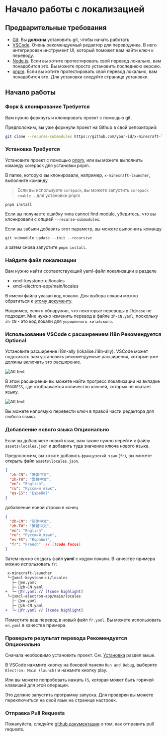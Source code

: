 
# Начало работы с локализацией

## Предварительные требования

- [Git](https://git-scm.com/). Вы **должны** установить git, чтобы начать работать.
- [VSCode](https://code.visualstudio.com/). Очень рекомендуемый редактор для переводчика. В него интегрирован инструмент UI, который поможет вам найти ключ к переводу.
- [Node.js](https://nodejs.org/). Если вы хотите протестировать свой перевод локально, вам понадобится это. Вы можете просто установить последнюю версию.
- [pnpm](https://pnpm.io/installation). Если вы хотите протестировать свой перевод локально, вам понадобится это. Для установки следуйте странице установки.

## Начало работы

### Форк & клонирование <Badge type="danger">Требуется</Badge>

Вам нужно форкнуть и клонировать проект с помощью git.

Предположим, вы уже форкнули проект на Github в свой репозиторий:

```bash
git clone --recurse-submodules https://github.com/your-id/x-minecraft-launcher
```

### Установка <Badge type="danger">Требуется</Badge>

Установите проект с помощью [pnpm](https://pnpm.io), или вы можете выполнить команду corepack для установки pnpm.

В папке, которую вы клонировали, например, `x-minecraft-launcher`, выполните команду

> Если вы используете `corepack`, вы можете запустить `corepack enable .` для установки pnpm

```
pnpm install
```

Если вы получаете ошибку типа cannot find module, убедитесь, что вы клонировали с опцией `--recurse-submodules`.

Если вы забыли добавить этот параметр, вы можете выполнить команду

```
git submodule update --init --recursive
```

а затем снова запустите `pnpm install`.

### Найдите файл локализации

Вам нужно найти соответствующий yaml-файл локализации в разделе

- xmcl-keystone-ui/locales
- xmcl-electron-app/main/locales

В имени файла указан код локали. Для выбора локали можно обратиться к [этому документу](http://man.hubwiz.com/docset/electron.docset/Contents/Resources/Documents/docs/api/locales.html).

Например, если я обнаружил, что некоторые переводы в `Chinese` не подходят. Мне нужно изменить перевод в файле `zh-CN.yaml`, поскольку `zh-CN` - это код локали для `упрощенного китайского`.

### Использование VSCode с расширением i18n <Badge type="tip">Рекомендуется</Badge> <Badge type="info">Optional</Badge>

Установите расширение i18n-ally (lokalise.i18n-ally). VSCode может подсказать вам установить рекомендуемые расширения, которые уже должны включать это расширение.

![Alt text](/assets/i18n-sidebar.png)

В этом расширении вы можете найти прогресс локализации на вкладке `PROGRESS`, где отображается количество ключей, которых не хватает языку.

![Alt text](/assets/i18n-edit.png)

Вы можете напрямую перевести ключ в правой части редактора для любого языка.

### Добавление нового языка <Badge type="info">Опционально</Badge>

Если вы добавляете новый язык, вам также нужно перейти к файлу `assets\locales.json` и добавить туда значение ключа нового языка.

Предположим, вы хотите добавить `французский язык` (`fr`), вы можете открыть файл `assets\locales.json`.

```json
{
  "zh-CN": "简体中文",
  "zh-TW": "繁體中文",
  "en": "English",
  "ru": "Русский язык",
  "es-ES": "Español"
}
```

добавление новой строки в конец

```json  {7}
{
  "zh-CN": "简体中文",
  "zh-TW": "繁體中文",
  "en": "English",
  "ru": "Русский язык",
  "es-ES": "Español",
  "fr": "French"  // [!code focus]
}
```

Затем нужно создать файл **yaml** с кодом локали. В качестве примера можно использовать `fr`:

```diff
 x-minecraft-launcher
 └─📂xmcl-keystone-ui/locales
   ├─ 📜en.yaml
   ├─ 📜zh-CN.yaml
+  └─ 📜fr.yaml // [!code highlight]
 └─📂xmcl-electron-app/main/locales
   ├─ 📜en.yaml
   ├─ 📜zh-CN.yaml
+  └─ 📜fr.yaml // [!code highlight]
```

Поместите ваш перевод в новый файл `fr.yaml`. Вы можете использовать `en.yaml` в качестве примера.

### Проверьте результат перевода <Badge type="tip">Рекомендуется</Badge> <Badge type="info">Опционально</Badge>

Сначала необходимо установить проект. См. [Установка](#установка-требуется) раздел выше.

В VSCode нажмите кнопку на боковой панели `Run and Debug`, выберите `Electron: Main (launch)` и нажмите кнопку play.

Или вы можете попробовать нажать `F5`, которая может быть горячей клавишей для этой операции.

Это должно запустить программу запуска. Для проверки вы можете переключиться на свой язык на странице настроек.

### Отправка Pull Requests

Пожалуйста, следуйте [github документации](https://docs.github.com/en/pull-requests/collaborating-with-pull-requests/proposing-changes-to-your-work-with-pull-requests/creating-a-pull-request) о том, как отправить pull requests.
